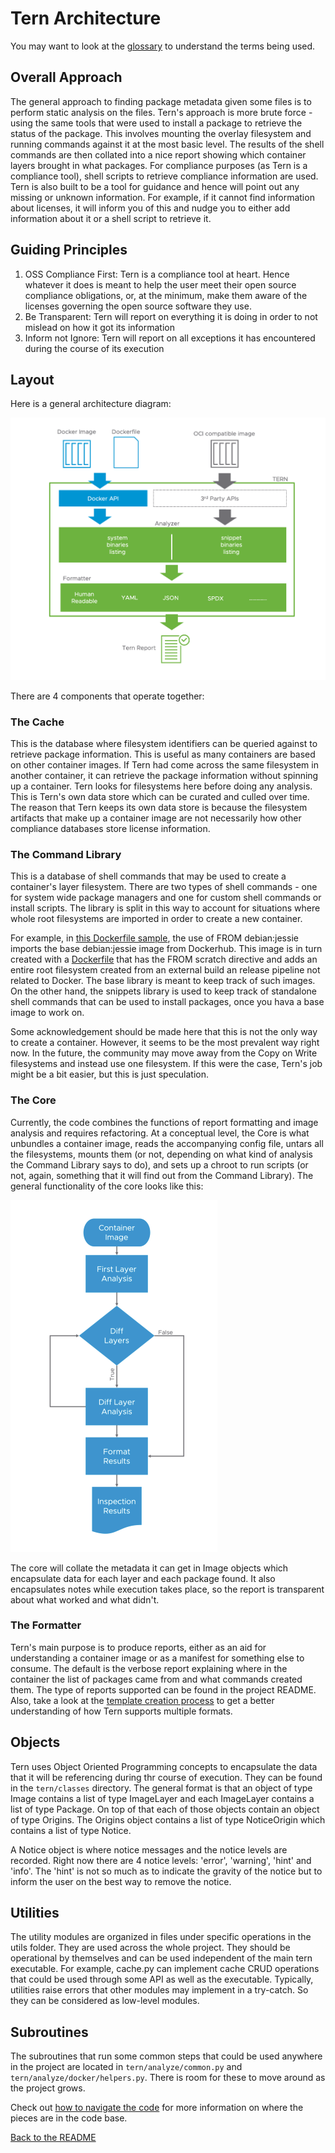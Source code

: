 # Tern Architecture

You may want to look at the [glossary](./glossary.md) to understand the terms being used.

## Overall Approach
The general approach to finding package metadata given some files is to perform static analysis on the files. Tern's approach is more brute force - using the same tools that were used to install a package to retrieve the status of the package. This involves mounting the overlay filesystem and running commands against it at the most basic level. The results of the shell commands are then collated into a nice report showing which container layers brought in what packages. For compliance purposes (as Tern is a compliance tool), shell scripts to retrieve compliance information are used. Tern is also built to be a tool for guidance and hence will point out any missing or unknown information. For example, if it cannot find information about licenses, it will inform you of this and nudge you to either add information about it or a shell script to retrieve it.

## Guiding Principles
1. OSS Compliance First: Tern is a compliance tool at heart. Hence whatever it does is meant to help the user meet their open source compliance obligations, or, at the minimum, make them aware of the licenses governing the open source software they use.
2. Be Transparent: Tern will report on everything it is doing in order to not mislead on how it got its information
3. Inform not Ignore: Tern will report on all exceptions it has encountered during the course of its execution

## Layout

Here is a general architecture diagram:

![Tern architecture diagram](./img/arch.png)

There are 4 components that operate together:

### The Cache
This is the database where filesystem identifiers can be queried against to retrieve package information. This is useful as many containers are based on other container images. If Tern had come across the same filesystem in another container, it can retrieve the package information without spinning up a container. Tern looks for filesystems here before doing any analysis. This is Tern's own data store which can be curated and culled over time. The reason that Tern keeps its own data store is because the filesystem artifacts that make up a container image are not necessarily how other compliance databases store license information.

### The Command Library
This is a database of shell commands that may be used to create a container's layer filesystem. There are two types of shell commands - one for system wide package managers and one for custom shell commands or install scripts. The library is split in this way to account for situations where whole root filesystems are imported in order to create a new container.

For example, in [this Dockerfile sample](../samples/debian_vim/Dockerfile), the use of FROM debian:jessie imports the base debian:jessie image from Dockerhub. This image is in turn created with a [Dockerfile](https://github.com/debuerreotype/docker-debian-artifacts/blob/b024a792c752a5c6ccc422152ab0fd7197ae8860/jessie/Dockerfile) that has the FROM scratch directive and adds an entire root filesystem created from an external build an release pipeline not related to Docker. The base library is meant to keep track of such images. On the other hand, the snippets library is used to keep track of standalone shell commands that can be used to install packages, once you hava a base image to work on.

Some acknowledgement should be made here that this is not the only way to create a container. However, it seems to be the most prevalent way right now. In the future, the community may move away from the Copy on Write filesystems and instead use one filesystem. If this were the case, Tern's job might be a bit easier, but this is just speculation.

### The Core
Currently, the code combines the functions of report formatting and image analysis and requires refactoring. At a conceptual level, the Core is what unbundles a container image, reads the accompanying config file, untars all the filesystems, mounts them (or not, depending on what kind of analysis the Command Library says to do), and sets up a chroot to run scripts (or not, again, something that it will find out from the Command Library). The general functionality of the core looks like this:

<img src="./img/tern_flow.png" alt="Tern process flow" width="331" height="563" />

The core will collate the metadata it can get in Image objects which encapsulate data for each layer and each package found. It also encapsulates notes while execution takes place, so the report is transparent about what worked and what didn't.

### The Formatter
Tern's main purpose is to produce reports, either as an aid for understanding a container image or as a manifest for something else to consume. The default is the verbose report explaining where in the container the list of packages came from and what commands created them. The type of reports supported can be found in the project README. Also, take a look at the [template creation process](./creating-custom-templates.md) to get a better understanding of how Tern supports multiple formats.

## Objects
Tern uses Object Oriented Programming concepts to encapsulate the data that it will be referencing during thr course of execution. They can be found in the `tern/classes` directory. The general format is that an object of type Image contains a list of type ImageLayer and each ImageLayer contains a list of type Package. On top of that each of those objects contain an object of type Origins. The Origins object contains a list of type NoticeOrigin which contains a list of type Notice.

A Notice object is where notice messages and the notice levels are recorded. Right now there are 4 notice levels: 'error', 'warning', 'hint' and 'info'. The 'hint' is not so much as to indicate the gravity of the notice but to inform the user on the best way to remove the notice.

## Utilities
The utility modules are organized in files under specific operations in the utils folder. They are used across the whole project. They should be operational by themselves and can be used independent of the main tern executable. For example, cache.py can implement cache CRUD operations that could be used through some API as well as the executable. Typically, utilities raise errors that other modules may implement in a try-catch. So they can be considered as low-level modules.

## Subroutines
The subroutines that run some common steps that could be used anywhere in the project are located in `tern/analyze/common.py` and `tern/analyze/docker/helpers.py`. There is room for these to move around as the project grows.

Check out [how to navigate the code](./navigating-the-code.md) for more information on where the pieces are in the code base.

[Back to the README](../README.md)
